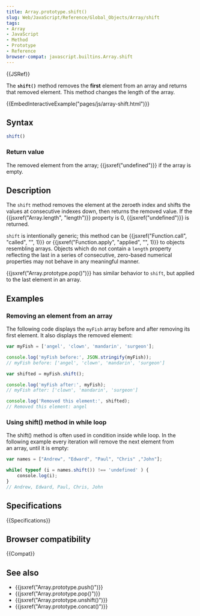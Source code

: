 ```yaml
---
title: Array.prototype.shift()
slug: Web/JavaScript/Reference/Global_Objects/Array/shift
tags:
- Array
- JavaScript
- Method
- Prototype
- Reference
browser-compat: javascript.builtins.Array.shift
---
```

{{JSRef}}

The **`shift()`** method removes the **first** element from an array and returns
that removed element. This method changes the length of the array.

{{EmbedInteractiveExample("pages/js/array-shift.html")}}

## Syntax

```js
shift()
```

### Return value

The removed element from the array; {{jsxref("undefined")}} if the
array is empty.

## Description

The `shift` method removes the element at the zeroeth index and shifts the
values at consecutive indexes down, then returns the removed value. If the
{{jsxref("Array.length", "length")}} property is 0,
{{jsxref("undefined")}} is returned.

`shift` is intentionally generic; this method can be
{{jsxref("Function.call", "called", "", 1)}} or
{{jsxref("Function.apply", "applied",
  "", 1)}} to objects
resembling arrays. Objects which do not contain a `length` property reflecting
the last in a series of consecutive, zero-based numerical properties may not
behave in any meaningful manner.

{{jsxref("Array.prototype.pop()")}} has similar behavior to
`shift`, but applied to the last element in an array.

## Examples

### Removing an element from an array

The following code displays the `myFish` array before and after removing its
first element. It also displays the removed element:

```js
var myFish = ['angel', 'clown', 'mandarin', 'surgeon'];

console.log('myFish before:', JSON.stringify(myFish));
// myFish before: ['angel', 'clown', 'mandarin', 'surgeon']

var shifted = myFish.shift();

console.log('myFish after:', myFish);
// myFish after: ['clown', 'mandarin', 'surgeon']

console.log('Removed this element:', shifted);
// Removed this element: angel
```

### Using shift() method in while loop

The shift() method is often used in condition inside while loop. In the
following example every iteration will remove the next element from an array,
until it is empty:

```js
var names = ["Andrew", "Edward", "Paul", "Chris" ,"John"];

while( typeof (i = names.shift()) !== 'undefined' ) {
    console.log(i);
}
// Andrew, Edward, Paul, Chris, John
```

## Specifications

{{Specifications}}

## Browser compatibility

{{Compat}}

## See also

*   {{jsxref("Array.prototype.push()")}}
*   {{jsxref("Array.prototype.pop()")}}
*   {{jsxref("Array.prototype.unshift()")}}
*   {{jsxref("Array.prototype.concat()")}}
